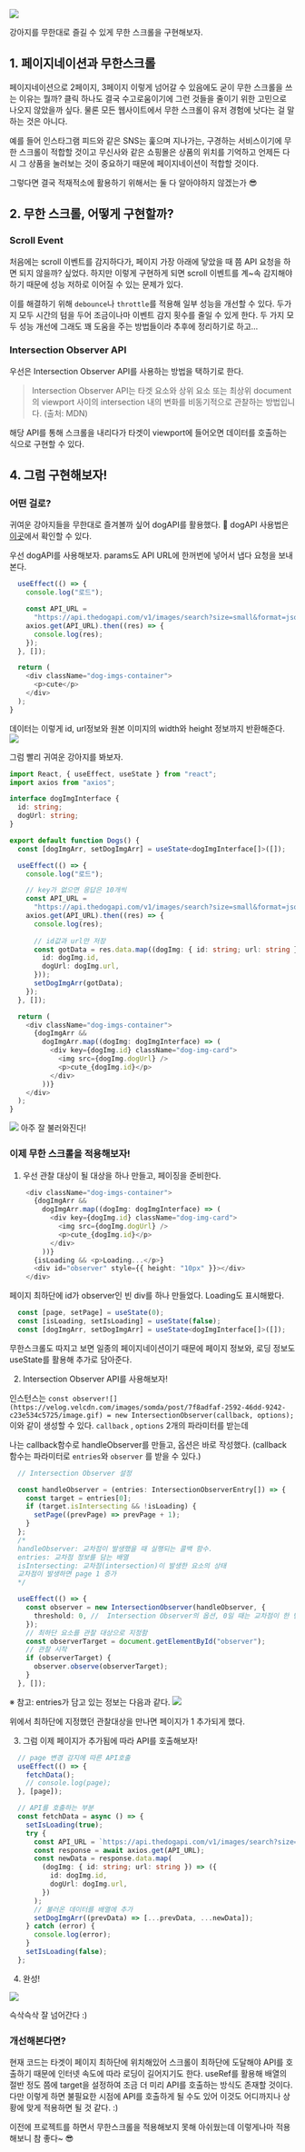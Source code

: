 ![](https://velog.velcdn.com/images/somda/post/5153016e-42fd-45b7-911a-1b83dae495ec/image.gif)

강아지를 무한대로 즐길 수 있게 무한 스크롤을 구현해보자.

## 1. 페이지네이션과 무한스크롤
 페이지네이션으로 2페이지, 3페이지 이렇게 넘어갈 수 있음에도 굳이 무한 스크롤을 쓰는 이유는 뭘까? 클릭 하나도 결국 수고로움이기에 그런 것들을 줄이기 위한 고민으로 나오지 않았을까 싶다. 
 물론 모든 웹사이트에서 무한 스크롤이 유저 경험에 낫다는 걸 말하는 것은 아니다.

 예를 들어 인스타그램 피드와 같은 SNS는 훑으며 지나가는, 구경하는 서비스이기에 무한 스크롤이 적합할 것이고 무신사와 같은 쇼핑몰은 상품의 위치를 기억하고 언제든 다시 그 상품을 눌러보는 것이 중요하기 때문에 페이지네이션이 적합할 것이다.

 그렇다면 결국 적재적소에 활용하기 위해서는 둘 다 알아야하지 않겠는가 😎


## 2. 무한 스크롤, 어떻게 구현할까?

### Scroll Event
처음에는 scroll 이벤트를 감지하다가, 페이지 가장 아래에 닿았을 때 쯤 API 요청을 하면 되지 않을까? 싶었다.
하지만 이렇게 구현하게 되면 scroll 이벤트를 계~속 감지해야하기 때문에 성능 저하로 이어질 수 있는 문제가 있다.

이를 해결하기 위해 `debounce`나 `throttle`를 적용해 일부 성능을 개선할 수 있다. 두가지 모두 시간의 텀을 두어 조금이나마 이벤트 감지 횟수를 줄일 수 있게 한다. 
두 가지 모두 성능 개선에 그래도 꽤 도움을 주는 방법들이라 추후에 정리하기로 하고... 

### Intersection Observer API
우선은 Intersection Observer API를 사용하는 방법을 택하기로 한다.

> Intersection Observer API는 타겟 요소와 상위 요소 또는 최상위 document 의 viewport 사이의 intersection 내의 변화를 비동기적으로 관찰하는 방법입니다. (출처: MDN)

해당 API를 통해 스크롤을 내리다가 타겟이 viewport에 들어오면 데이터를 호출하는 식으로 구현할 수 있다.


## 4. 그럼 구현해보자!

### 어떤 걸로?
귀여운 강아지들을 무한대로 즐겨볼까 싶어 dogAPI를 활용했다. 🐶
dogAPI 사용법은 [이곳](https://documenter.getpostman.com/view/5578104/2s935hRnak)에서 확인할 수 있다.

우선 dogAPI를 사용해보자.
params도 API URL에 한꺼번에 넣어서 냅다 요청을 보내본다.
```typescript
  useEffect(() => {
    console.log("로드");

    const API_URL =
      "https://api.thedogapi.com/v1/images/search?size=small&format=json&has_breeds=true&order=ASC&page=0&limit=10";
    axios.get(API_URL).then((res) => {
      console.log(res);
    });
  }, []);

  return (
    <div className="dog-imgs-container">
      <p>cute</p>
    </div>
  );
}
```

데이터는 이렇게 id, url정보와 원본 이미지의 width와 height 정보까지 반환해준다.
![](https://velog.velcdn.com/images/somda/post/4be9a46a-4d16-4cbb-a4f1-70872ca00b0c/image.png)


그럼 빨리 귀여운 강아지를 봐보자.
```ts
import React, { useEffect, useState } from "react";
import axios from "axios";

interface dogImgInterface {
  id: string;
  dogUrl: string;
}

export default function Dogs() {
  const [dogImgArr, setDogImgArr] = useState<dogImgInterface[]>([]);

  useEffect(() => {
    console.log("로드");

    // key가 없으면 응답은 10개씩
    const API_URL =
      "https://api.thedogapi.com/v1/images/search?size=small&format=json&has_breeds=true&order=ASC&page=0&limit=10";
    axios.get(API_URL).then((res) => {
      console.log(res);
      
      // id값과 url만 저장
      const gotData = res.data.map((dogImg: { id: string; url: string }) => ({
        id: dogImg.id,
        dogUrl: dogImg.url,
      }));
      setDogImgArr(gotData);
    });
  }, []);

  return (
    <div className="dog-imgs-container">
      {dogImgArr &&
        dogImgArr.map((dogImg: dogImgInterface) => (
          <div key={dogImg.id} className="dog-img-card">
            <img src={dogImg.dogUrl} />
            <p>cute_{dogImg.id}</p>
          </div>
        ))}
    </div>
  );
}
```

![](https://velog.velcdn.com/images/somda/post/c8ef7a1e-3db3-422b-8c57-dca91e352735/image.png)
아주 잘 불러와진다!

### 이제 무한 스크롤을 적용해보자!

1. 우선 관찰 대상이 될 대상을 하나 만들고, 페이징을 준비한다.
```ts
    <div className="dog-imgs-container">
      {dogImgArr &&
        dogImgArr.map((dogImg: dogImgInterface) => (
          <div key={dogImg.id} className="dog-img-card">
            <img src={dogImg.dogUrl} />
            <p>cute_{dogImg.id}</p>
          </div>
        ))}
      {isLoading && <p>Loading...</p>}
      <div id="observer" style={{ height: "10px" }}></div>
    </div>
```
페이지 최하단에 id가 observer인 빈 div를 하나 만들었다.
Loading도 표시해봤다.

```ts
  const [page, setPage] = useState(0);
  const [isLoading, setIsLoading] = useState(false);
  const [dogImgArr, setDogImgArr] = useState<dogImgInterface[]>([]);
```
무한스크롤도 따지고 보면 일종의 페이지네이션이기 때문에 페이지 정보와, 로딩 정보도 useState를 활용해 추가로 담아준다.

2. Intersection Observer API를 사용해보자!

인스턴스는
`const observer![](https://velog.velcdn.com/images/somda/post/7f8adfaf-2592-46dd-9242-c23e534c5725/image.gif)
 = new IntersectionObserver(callback, options);`
이와 같이 생성할 수 있다.
`callback` , `options` 2개의 파라미터를 받는데

나는 callback함수로 handleObserver를 만들고, 옵션은 바로 작성했다.
(callback 함수는 파라미터로 `entries`와 `observer` 를 받을 수 있다.)

```ts
  // Intersection Observer 설정

  const handleObserver = (entries: IntersectionObserverEntry[]) => {
    const target = entries[0];
    if (target.isIntersecting && !isLoading) {
      setPage((prevPage) => prevPage + 1);
    }
  };
  /*
  handleObserver: 교차점이 발생했을 때 실행되는 콜백 함수.
  entries: 교차점 정보를 담는 배열
  isIntersecting: 교차점(intersection)이 발생한 요소의 상태
  교차점이 발생하면 page 1 증가
  */

  useEffect(() => {
    const observer = new IntersectionObserver(handleObserver, {
      threshold: 0, //  Intersection Observer의 옵션, 0일 때는 교차점이 한 번만 발생해도 실행, 1은 모든 영역이 교차해야 콜백 함수가 실행.
    });
    // 최하단 요소를 관찰 대상으로 지정함
    const observerTarget = document.getElementById("observer");
    // 관찰 시작
    if (observerTarget) {
      observer.observe(observerTarget);
    }
  }, []);
```

※ 참고: entries가 담고 있는 정보는 다음과 같다.
  ![](https://velog.velcdn.com/images/somda/post/30909702-7dca-4bb3-990a-68f6795620ea/image.png)


위에서 최하단에 지정했던 관찰대상을 만나면 페이지가 1 추가되게 했다.

3. 그럼 이제 페이지가 추가됨에 따라 API를 호출해보자!

```ts
  // page 변경 감지에 따른 API호출
  useEffect(() => {
    fetchData();
    // console.log(page);
  }, [page]);

  // API를 호출하는 부분
  const fetchData = async () => {
    setIsLoading(true);
    try {
      const API_URL = `https://api.thedogapi.com/v1/images/search?size=small&format=json&has_breeds=true&order=ASC&page=${page}&limit=10`;
      const response = await axios.get(API_URL);
      const newData = response.data.map(
        (dogImg: { id: string; url: string }) => ({
          id: dogImg.id,
          dogUrl: dogImg.url,
        })
      );
      // 불러온 데이터를 배열에 추가
      setDogImgArr((prevData) => [...prevData, ...newData]);
    } catch (error) {
      console.log(error);
    }
    setIsLoading(false);
  };
```

4. 완성!

![](https://velog.velcdn.com/images/somda/post/0b9480f9-e996-4631-a0d3-0c5e3b9fa350/image.gif)

슥삭슥삭 잘 넘어간다 :)


### 개선해본다면?
 현재 코드는 타겟이 페이지 최하단에 위치해있어 스크롤이 최하단에 도달해야 API를 호출하기 때문에 인터넷 속도에 따라 로딩이 길어지기도 한다.
 useRef를 활용해 배열의 절반 정도 쯤에 target을 설정하여 조금 더 미리 API를 호출하는 방식도 존재할 것이다. 다만 이렇게 하면 불필요한 시점에 API를 호출하게 될 수도 있어 이것도 어디까지나 상황에 맞게 적용하면 될 것 같다. :)

 이전에 프로젝트를 하면서 무한스크롤을 적용해보지 못해 아쉬웠는데 이렇게나마 적용해보니 참 좋다~ 😎